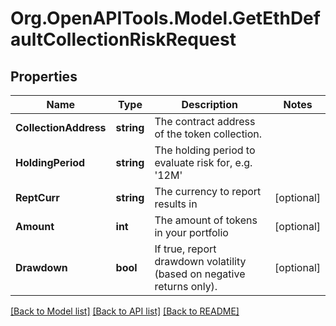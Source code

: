 # Org.OpenAPITools.Model.GetEthDefaultCollectionRiskRequest

## Properties

Name | Type | Description | Notes
------------ | ------------- | ------------- | -------------
**CollectionAddress** | **string** | The contract address of the token collection. | 
**HoldingPeriod** | **string** | The holding period to evaluate risk for, e.g. &#39;12M&#39; | 
**ReptCurr** | **string** | The currency to report results in | [optional] 
**Amount** | **int** | The amount of tokens in your portfolio | [optional] 
**Drawdown** | **bool** | If true, report drawdown volatility (based on negative returns only). | [optional] 

[[Back to Model list]](../README.md#documentation-for-models) [[Back to API list]](../README.md#documentation-for-api-endpoints) [[Back to README]](../README.md)

